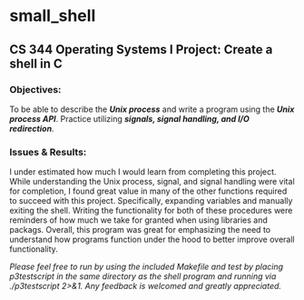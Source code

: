 # small_shell
## CS 344 Operating Systems I Project: Create a shell in C

### **Objectives:**
To be able to describe the ***Unix process*** and write a program using 
the ***Unix process API***. Practice utilizing ***signals, signal handling, 
and I/O redirection***.

### **Issues & Results:**
I under estimated how much I would learn from completing this project.
While understanding the Unix process, signal, and signal handling
were vital for completion, I found great value in many of the
other functions required to succeed with this project. Specifically,
expanding variables and manually exiting the shell. Writing the functionality 
for both of these procedures were reminders of how much we take for granted
when using libraries and packags. Overall, this program was great 
for emphasizing the need to understand how programs function under the hood
to better improve overall functionality.



*Please feel free to run by using the included Makefile and test by placing p3testscript 
in the same directory as the shell program and running via ./p3testscript 2>&1. Any 
feedback is welcomed and greatly appreciated.*
